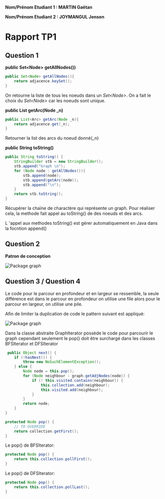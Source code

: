 **Nom/Prénom Etudiant 1 : MARTIN Gaëtan**

**Nom/Prénom Etudiant 2 : JOYMANGUL Jensen**

# Rapport TP1

## Question 1
**public Set\<Node> getAllNodes())**
```java
public Set<Node> getAllNodes(){
    return adjacence.keySet();
}
````
On retourne la liste de tous les noeuds dans un _Set\<Node>_.
On a fait le choix du _Set\<Node>_ car les noeuds sont unique.

**public List<Arc> getArc(Node _n)**
```java
public List<Arc> getArc(Node _n){
    return adjacence.get(_n);
}
````
Retourner la list des arcs du noeud donné(_n)

**public String toString()**
```java
public String toString() {
    StringBuilder stb = new StringBuilder();
    stb.append("Graph \n");
    for (Node node : getAllNodes()){
        stb.append(node);
        stb.append(getArc(node));
        stb.append("\n");
    }
    return stb.toString();
}
````
Récupérer la chaïne de charactère qui représente un graph.
Pour réaliser cela, la methode fait appel au toString() de des noeuds et des arcs.

L 'appel aux methodes toString() est gérer automatiquement en Java dans la focntion append()

## Question 2
**Patron de conception**

![Package graph](images/exo2.png)

## Question 3 / Question 4
Le code pour le parcour en profondeur et en largeur se ressemble, la seule différence est dans le parcour en profondeur on utilise une file alors pour le parcour en largeur, on utilise une pile.

Afin de limiter la duplication de code le pattern suivant est appliqué:

![Package graph](images/exo3.png)

Dans la classe abstraite GraphIterator possède le code pour parcourir le graph cependant seulement le pop() doit être surchargé dans les classes BFSIterator et DFSIterator
```java
 public Object next() {
    if (!hasNext()) {
        throw new NoSuchElementException();
    } else {
        Node node = this.pop();
        for (Node neighbour : graph.getAdjNodes(node)) {
            if (! this.visited.contains(neighbour)) {
                this.collection.add(neighbour);
                this.visited.add(neighbour);
            }
        }
        return node;
    }
}

protected Node pop() {
    // TO OVERRIDE
    return collection.getFirst();
}
````

Le pop() de BFSIterator:
```java
protected Node pop() {
    return this.collection.pollFirst();
}
````

Le pop() de DFSIterator:
```java
protected Node pop() {
    return this.collection.pollLast();
}
````
